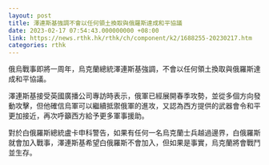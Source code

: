 ```yaml
---
layout: post
title: 澤連斯基強調不會以任何領土換取與俄羅斯達成和平協議
date: 2023-02-17 07:54:43.000000000 +08:00
link: https://news.rthk.hk/rthk/ch/component/k2/1688255-20230217.htm
categories: rthk
---
```


俄烏戰事即將一周年，烏克蘭總統澤連斯基強調，不會以任何領土換取與俄羅斯達成和平協議。

澤連斯基接受英國廣播公司專訪時表示，俄軍已經展開春季攻勢，並從多個方向發動攻擊，但他確信烏軍可以繼續抵禦俄軍的進攻，又認為西方提供的武器會令和平更加接近，再次呼籲西方給予更多軍事援助。

對於白俄羅斯總統盧卡申科警告，如果有任何一名烏克蘭士兵越過邊界，白俄羅斯就會加入戰事，澤連斯基希望白俄羅斯不會加入，但如果是事實，烏克蘭將會戰鬥並生存。
